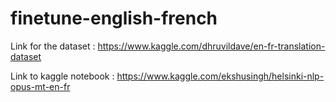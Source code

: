 # finetune-english-french
Link for the dataset : https://www.kaggle.com/dhruvildave/en-fr-translation-dataset

Link to kaggle notebook : https://www.kaggle.com/ekshusingh/helsinki-nlp-opus-mt-en-fr
